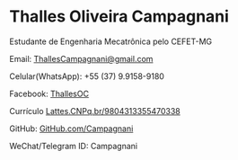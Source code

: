 #  Thalles Oliveira Campagnani

Estudante de Engenharia Mecatrônica pelo CEFET-MG

Email: [ThallesCampagnani@gmail.com](mailto:ThallesCampagnani@gmail.com)

Celular(WhatsApp): +55 (37) 9.9158-9180

Facebook: [ThallesOC](https://Facebook.com/ThallesOC)

Currículo [Lattes.CNPq.br/9804313355470338](https://Lattes.CNPq.br/9804313355470338)

GitHub: [GitHub.com/Campagnani](https://GitHub.com/Campagnani)

WeChat/Telegram ID: Campagnani
